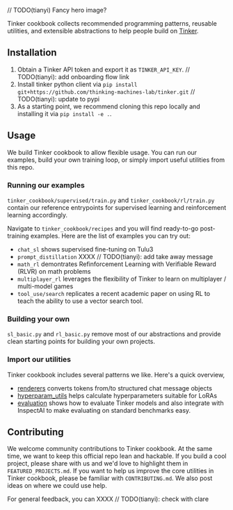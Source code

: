 // TODO(tianyi) Fancy hero image?


Tinker cookbook collects recommended programming patterns, reusable utilities, and extensible abstractions to help people build on [Tinker](https://tinker-docs.thinkingmachines.ai/).

## Installation

1. Obtain a Tinker API token and export it as `TINKER_API_KEY`. // TODO(tianyi): add onboarding flow link
2. Install tinker python client via `pip install git+https://github.com/thinking-machines-lab/tinker.git` // TODO(tianyi): update to pypi
3. As a starting point, we recommend cloning this repo locally and installing it via `pip install -e .`.

## Usage

We build Tinker cookbook to allow flexible usage. You can run our examples, build your own training loop, or simply import useful utilities from this repo.

### Running our examples

`tinker_cookbook/supervised/train.py` and `tinker_cookbook/rl/train.py` contain our reference entrypoints for supervised learning and reinforcement learning accordingly.

Navigate to `tinker_cookbook/recipes` and you will find ready-to-go post-training examples. Here are the list of examples you can try out:
- `chat_sl` shows supervised fine-tuning on Tulu3
- `prompt_distillation` XXXX // TODO(tianyi): add take away message
- `math_rl` demontrates Refinforcement Learning with Verifiable Reward (RLVR) on math problems
- `multiplayer_rl` leverages the flexibility of Tinker to learn on multiplayer / multi-model games
- `tool_use/search` replicates a recent academic paper on using RL to teach the ability to use a vector search tool.

### Building your own

`sl_basic.py` and `rl_basic.py` remove most of our abstractions and provide clean starting points for building your own projects.

### Import our utilities

Tinker cookbook includes several patterns we like. Here's a quick overview,
- [renderers]() converts tokens from/to structured chat message objects
- [hyperparam_utils]() helps calculate hyperparameters suitable for LoRAs
- [evaluation]() shows how to evaluate Tinker models and also integrate with InspectAI to make evaluating on standard benchmarks easy.

## Contributing

We welcome community contributions to Tinker cookbook. At the same time, we want to keep this official repo lean and hackable.
If you build a cool project, please share with us and we'd love to highlight them in `FEATURED_PROJECTS.md`.
If you want to help us improve the core utilities in Tinker cookbook, please be familiar with `CONTRIBUTING.md`. We also post ideas on where we could use help.

For general feedback, you can XXXX // TODO(tianyi): check with clare
